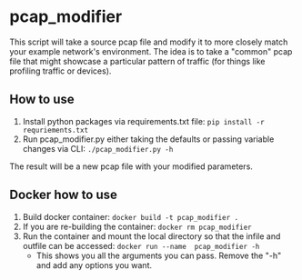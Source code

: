 # pcap_modifier
This script will take a source pcap file and modify it to more closely match your example network's environment.
The idea is to take a "common" pcap file that might showcase a particular pattern of traffic (for things like profiling
traffic or devices).

## How to use
1. Install python packages via requirements.txt file: `pip install -r requriements.txt`
1. Run pcap_modifier.py either taking the defaults or passing variable changes via CLI: `./pcap_modifier.py -h`

The result will be a new pcap file with your modified parameters.

##  Docker how to use
1.  Build docker container: `docker build -t pcap_modifier .`
1.  If you are re-building the container: `docker rm pcap_modifier`
1.  Run the container and mount the local directory so that the infile and outfile can be accessed: `docker run --name 
    pcap_modifier -h`
    * This shows you all the arguments you can pass.  Remove the "-h" and add any options you want.
